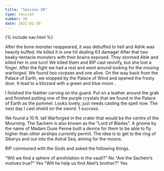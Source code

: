 ```yaml
---
title: "Session 38"
type: session
number: 38
date: 2021-01-30
---
```


{% include nav.html %}

After the bone monster reappeared, it was debuffed to hell and Adrik was heavily buffed. He killed it in one hit dealing 63 damage! After that two beaky-tentacle monsters with their brains exposed. They stormed Able and killed her in one turn! We killed them and RIP cast revivify, but she lost a finger. After the fight we had a rest and went around looking for the missing warforged. We found two corpses and one alive. On the way back from the Palace of Earth, we stopped by the Palace of Wind and opened the frosty door. It lead to a blizzard with a green and blue moon .

I finished the feather carving on the guard. Put on a leather around the grab and finished putting one of the purple crystals that we found in the Palace of Earth as the pommel. Looks lovely, just needs casting the spell now. The next day I cast shield on the sword. 1 success.

We found a 10 ft. tall Warforged in the crater that would be the centre of the Mourning. The Sachem is also known as the "Lord of Blades". A gnome by the name of Madam Duxe Penne built a device for them to be able to fly higher than other airships currently permit. The idea is to get to the ring of Siberys and out into the Astral Sea, aiming for the moons.

RIP communed with the Gods and asked the following things.

"Will we find a sphere of annihilation in the vault?" No
"Are the Sachem’s motives true?" Yes
"Will he help us find Abel’s brother?" Yes
